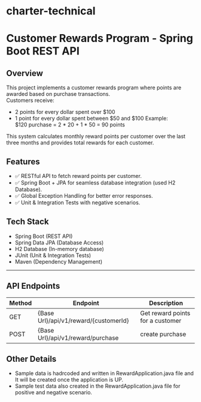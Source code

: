 # charter-technical

# Customer Rewards Program - Spring Boot REST API

## Overview
This project implements a customer rewards program where points are awarded based on purchase transactions.  
Customers receive:
- 2 points for every dollar spent over $100
- 1 point for every dollar spent between $50 and $100
Example:  
	$120 purchase = 2 * 20 + 1 * 50 = 90 points

This system calculates monthly reward points per customer over the last three months and provides total rewards for each customer.

## Features
- ✅ RESTful API to fetch reward points per customer.
- ✅ Spring Boot + JPA for seamless database integration (used H2 Database).
- ✅ Global Exception Handling for better error responses.
- ✅ Unit & Integration Tests with negative scenarios.


## Tech Stack
- Spring Boot (REST API)
- Spring Data JPA (Database Access)
- H2 Database (In-memory database)
- JUnit (Unit & Integration Tests)
- Maven (Dependency Management)


---

## API Endpoints
| Method |            Endpoint 	 		|         Description 		   |
|--------|--------------------------------------|----------------------------------|
| GET 	 | {Base Url}/api/v1/reward/{customerId}| Get reward points for a customer |
| POST 	 | {Base Url}/api/v1/reward/purchase	| create purchase   		   |

## Other Details
- Sample data is hadrcoded and written in RewardApplication.java file and It will be created once the application is UP.
- Sample test data also created in the RewardApplication.java file for positive and negative scenario.
